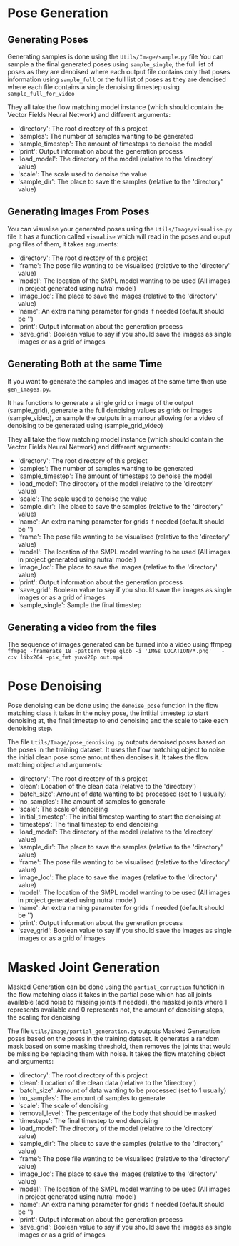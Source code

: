 # Pose Generation


## Generating Poses

Generating samples is done using the `Utils/Image/sample.py` file
You can sample a the final generated poses using `sample_single`, the full list of poses as they are denoised where each output file contains only that poses information using `sample_full` or the full list of poses as they are denoised where each file contains a single denoising timestep using `sample_full_for_video`

They all take the flow matching model instance (which should contain the Vector Fields Neural Network) and different arguments:
- 'directory': The root directory of this project
- 'samples': The number of samples wanting to be generated
- 'sample_timestep': The amount of timesteps to denoise the model
- 'print': Output information about the generation process
- 'load_model': The directory of the model (relative to the 'directory' value)
- 'scale': The scale used to denoise the value
- 'sample_dir': The place to save the samples (relative to the 'directory' value)

## Generating Images From Poses

You can visualise your generated poses using the `Utils/Image/visualise.py` file
It has a function called `visualise` which will read in the poses and ouput .png files of them, it takes arguments:

- 'directory': The root directory of this project
- 'frame': The pose file wanting to be visualised (relative to the 'directory' value)
- 'model': The location of the SMPL model wanting to be used (All images in project generated using nutral model)
- 'image_loc': The place to save the images (relative to the 'directory' value)
- 'name': An extra naming parameter for grids if needed (default should be '')
- 'print': Output information about the generation process
- 'save_grid': Boolean value to say if you should save the images as single images or as a grid of images

## Generating Both at the same Time

If you want to generate the samples and images at the same time then use `gen_images.py`.

It has functions to generate a single grid or image of the output (sample_grid), generate a the full denoising values as grids or images (sample_video), or sample the outputs in a manour allowing for a video of denoising to be generated using (sample_grid_video)

They all take the flow matching model instance (which should contain the Vector Fields Neural Network) and different arguments:
- 'directory': The root directory of this project
- 'samples': The number of samples wanting to be generated
- 'sample_timestep': The amount of timesteps to denoise the model
- 'load_model': The directory of the model (relative to the 'directory' value)
- 'scale': The scale used to denoise the value
- 'sample_dir': The place to save the samples (relative to the 'directory' value)
- 'name': An extra naming parameter for grids if needed (default should be '')
- 'frame': The pose file wanting to be visualised (relative to the 'directory' value)
- 'model': The location of the SMPL model wanting to be used (All images in project generated using nutral model)
- 'image_loc': The place to save the images (relative to the 'directory' value)
- 'print': Output information about the generation process
- 'save_grid': Boolean value to say if you should save the images as single images or as a grid of images
- 'sample_single': Sample the final timestep

## Generating a video from the files

The sequence of images generated can be turned into a video using ffmpeg
`ffmpeg -framerate 18 -pattern_type glob -i 'IMGs_LOCATION/*.png'   -c:v libx264 -pix_fmt yuv420p out.mp4`

# Pose Denoising

Pose denoising can be done using the `denoise_pose` function in the flow matching class it takes in the noisy pose, the intitial timestep to start denoising at, the final timestep to end denoising and the scale to take each denoising step.

The file `Utils/Image/pose_denoising.py` outputs denoised poses based on the poses in the training dataset. It uses the flow matching object to noise the initial clean pose some amount then denoises it.
It takes the flow matching object and arguments:
- 'directory': The root directory of this project
- 'clean': Location of the clean data (relative to the 'directory')
- 'batch_size': Amount of data wanting to be processed (set to 1 usually)
- 'no_samples': The amount of samples to generate
- 'scale': The scale of denoising
- 'initial_timestep': The initial timestep wanting to start the denoising at
- 'timesteps': The final timestep to end denoising
- 'load_model': The directory of the model (relative to the 'directory' value)
- 'sample_dir': The place to save the samples (relative to the 'directory' value)
- 'frame': The pose file wanting to be visualised (relative to the 'directory' value)
- 'image_loc': The place to save the images (relative to the 'directory' value)
- 'model': The location of the SMPL model wanting to be used (All images in project generated using nutral model)
- 'name': An extra naming parameter for grids if needed (default should be '')
- 'print': Output information about the generation process
- 'save_grid': Boolean value to say if you should save the images as single images or as a grid of images

# Masked Joint Generation

Masked Generation can be done using the `partial_corruption` function in the flow matching class it takes in the partial pose which has all joints available (add noise to missing joints if needed), the masked joints where 1 represents available and 0 represents not, the amount of denoising steps, the scaling for denoising

The file `Utils/Image/partial_generation.py` outputs Masked Generation poses based on the poses in the training dataset. It generates a random mask based on some masking threshold, then removes the joints that would be missing be replacing them with noise.
It takes the flow matching object and arguments:
- 'directory': The root directory of this project
- 'clean': Location of the clean data (relative to the 'directory')
- 'batch_size': Amount of data wanting to be processed (set to 1 usually)
- 'no_samples': The amount of samples to generate
- 'scale': The scale of denoising
- 'removal_level': The percentage of the body that should be masked
- 'timesteps': The final timestep to end denoising
- 'load_model': The directory of the model (relative to the 'directory' value)
- 'sample_dir': The place to save the samples (relative to the 'directory' value)
- 'frame': The pose file wanting to be visualised (relative to the 'directory' value)
- 'image_loc': The place to save the images (relative to the 'directory' value)
- 'model': The location of the SMPL model wanting to be used (All images in project generated using nutral model)
- 'name': An extra naming parameter for grids if needed (default should be '')
- 'print': Output information about the generation process
- 'save_grid': Boolean value to say if you should save the images as single images or as a grid of images